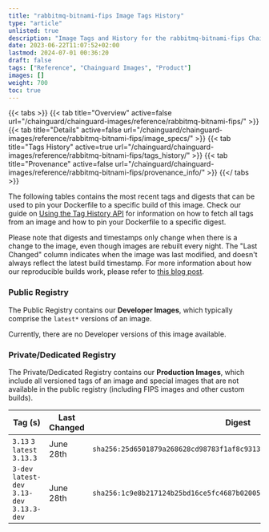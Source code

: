```yaml
---
title: "rabbitmq-bitnami-fips Image Tags History"
type: "article"
unlisted: true
description: "Image Tags and History for the rabbitmq-bitnami-fips Chainguard Image"
date: 2023-06-22T11:07:52+02:00
lastmod: 2024-07-01 00:36:20
draft: false
tags: ["Reference", "Chainguard Images", "Product"]
images: []
weight: 700
toc: true
---
```


{{< tabs >}}
{{< tab title="Overview" active=false url="/chainguard/chainguard-images/reference/rabbitmq-bitnami-fips/" >}}
{{< tab title="Details" active=false url="/chainguard/chainguard-images/reference/rabbitmq-bitnami-fips/image_specs/" >}}
{{< tab title="Tags History" active=true url="/chainguard/chainguard-images/reference/rabbitmq-bitnami-fips/tags_history/" >}}
{{< tab title="Provenance" active=false url="/chainguard/chainguard-images/reference/rabbitmq-bitnami-fips/provenance_info/" >}}
{{</ tabs >}}

The following tables contains the most recent tags and digests that can be used to pin your Dockerfile to a specific build of this image. Check our guide on [Using the Tag History API](/chainguard/chainguard-images/using-the-tag-history-api/) for information on how to fetch all tags from an image and how to pin your Dockerfile to a specific digest.

Please note that digests and timestamps only change when there is a change to the image, even though images are rebuilt every night. The "Last Changed" column indicates when the image was last modified, and doesn't always reflect the latest build timestamp. For more information about how our reproducible builds work, please refer to [this blog post](https://www.chainguard.dev/unchained/reproducing-chainguards-reproducible-image-builds).

### Public Registry
The Public Registry contains our **Developer Images**, which typically comprise the `latest*` versions of an image.

Currently, there are no Developer versions of this image available.

### Private/Dedicated Registry
The Private/Dedicated Registry contains our **Production Images**, which include all versioned tags of an image and special images that are not available in the public registry (including FIPS images and other custom builds).

| Tag (s)                                       | Last Changed | Digest                                                                    |
|-----------------------------------------------|--------------|---------------------------------------------------------------------------|
|  `3.13` `3` `latest` `3.13.3`                 | June 28th    | `sha256:25d6501879a268628cd98783f1af8c93135ee3643e1a7cac28d878f1b652c97f` |
|  `3-dev` `latest-dev` `3.13-dev` `3.13.3-dev` | June 28th    | `sha256:1c9e8b217124b25bd16ce5fc4687b0200550b93c43ca42e10c3a190f1487dc4d` |

